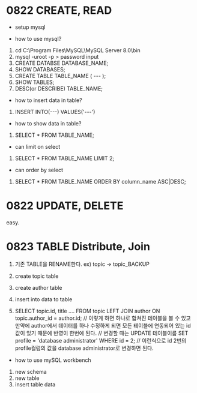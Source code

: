 # 0822 CREATE, READ
- setup mysql

- how to use mysql?  
1. cd C:\Program Files\MySQL\MySQL Server 8.0\bin  
2. mysql -uroot -p > password input  
3. CREATE DATABSE DATABASE_NAME;  
4. SHOW DATABASES;  
5. CREATE TABLE TABLE_NAME ( --- );  
6. SHOW TABLES;  
7. DESC(or DESCRIBE) TABLE_NAME;  

- how to insert data in table?
1. INSERT INTO(---) VALUES('---')

- how to show data in table?
1. SELECT * FROM TABLE_NAME;

- can limit on select
1. SELECT * FROM TABLE_NAME LIMIT 2;

- can order by select
1. SELECT * FROM TABLE_NAME ORDER BY column_name ASC|DESC;

# 0822 UPDATE, DELETE
easy.

# 0823 TABLE Distribute, Join
1. 기존 TABLE을 RENAME한다. ex) topic → topic_BACKUP  
2. create topic table  
3. create author table  
4. insert into data to table  

5. SELECT topic.id, title .... FROM topic LEFT JOIN author ON topic.author_id = author.id;
// 이렇게 하면 하나로 합쳐진 테이블을 볼 수 있고 만약에 author에서 데이터를 하나 수정하게 되면 모든 테이블에 연동되어 있는 id값이 있기 때문에 반영이 한번에 된다.
// 변경할 때는 UPDATE 테이블이름 SET profile = 'database administrator' WHERE id = 2; // 이런식으로 id 2번의 profile컬럼의 값을 database administrator로 변경하면 된다.

- how to use mySQL workbench  
1. new schema  
2. new table  
3. insert table data  
